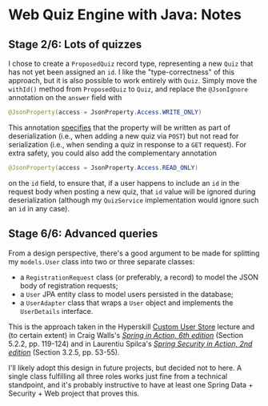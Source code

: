 # Web Quiz Engine with Java: Notes

## Stage 2/6: Lots of quizzes

I chose to create a `ProposedQuiz` record type, representing a new `Quiz` that has not yet been assigned an `id`. I like the "type-correctness" of this approach, but it is also possible to work entirely with `Quiz`. Simply move the `withId()` method from `ProposedQuiz` to `Quiz`, and replace the `@JsonIgnore` annotation on the `answer` field with
```java
@JsonProperty(access = JsonProperty.Access.WRITE_ONLY)
```
This annotation [specifies](https://www.javadoc.io/doc/com.fasterxml.jackson.core/jackson-annotations/latest/com.fasterxml.jackson.annotation/com/fasterxml/jackson/annotation/JsonProperty.Access.html) that the property will be written as part of deserialization (i.e., when adding a new quiz via `POST`) but not read for serialization (i.e., when sending a quiz in response to a `GET` request). For extra safety, you could also add the complementary annotation
```java
@JsonProperty(access = JsonProperty.Access.READ_ONLY)
```
on the `id` field, to ensure that, if a user happens to include an `id` in the request body when posting a new quiz, that `id` value will be ignored during deserialization (although my `QuizService` implementation would ignore such an `id` in any case).


## Stage 6/6: Advanced queries

From a design perspective, there's a good argument to be made for splitting my `models.User` class into two or three separate classes:
- a `RegistrationRequest` class (or preferably, a record) to model the JSON body of registration requests;
- a `User` JPA entity class to model users persisted in the database;
- a `UserAdapter` class that wraps a `User` object and implements the `UserDetails` interface.

This is the approach taken in the Hyperskill [Custom User Store](https://hyperskill.org/learn/step/32430) lecture and (to certain extent) in Craig Walls's *[Spring in Action, 6th edition](https://www.manning.com/books/spring-in-action-sixth-edition)* (Section 5.2.2, pp. 119-124) and in Laurentiu Spilca's *[Spring Security in Action, 2nd edition](https://www.manning.com/books/spring-security-in-action-second-edition)* (Section 3.2.5, pp. 53-55).

I'll likely adopt this design in future projects, but decided not to here. A single class fulfilling all three roles works just fine from a technical standpoint, and it's probably instructive to have at least one Spring Data + Security + Web project that proves this.
